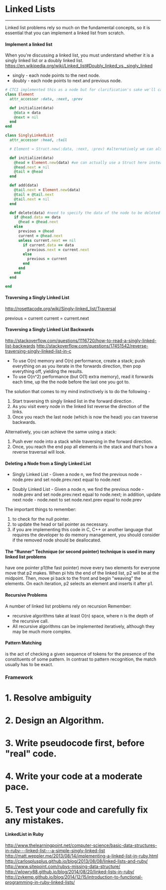 # Linked Lists
---

Linked list problems rely so much on the fundamental concepts, so it is essential that you can implement a linked list from scratch.

#### Implement a linked list
When you're discussing a linked list, you must understand whether it is a singly linked list or a doubly linked list.
https://en.wikipedia.org/wiki/Linked_list#Doubly_linked_vs._singly_linked

* singly - each node points to the next node.
* doubly - each node points to next and previous node.

```ruby
# CTCI implemented this as a node but for clarification's sake we'll call it an element instead
class Element 
  attr_accessor :data, :next, :prev

  def initialize(data)
    @data = data
    @next = nil
  end
end

class SinglyLinkedList
  attr_accessor :head, :tail

  # Element = Struct.new(:data, :next, :prev) #alternatively we can also use Struct here

  def initialize(data)
    @head = Element.new(data) #we can actually use a Struct here instead of creating an Element class
    @head.next = nil
    @tail = @head
  end

  def add(data)
    @tail.next = Element.new(data)
    @tail = @tail.next
    @tail.next = nil
  end

  def delete(data) #need to specify the data of the node to be deleted
    if @head.data == data
      @head = @head.next
    else
      previous = @head
      current = @head.next
      unless current.next == nil
        if current.data == data
          previous.next = current.next
        else
          previous = current
        end
      end
    end
  end

end
```
#### Traversing a Singly Linked List
http://rosettacode.org/wiki/Singly-linked_list/Traversal

previous = current
current = current.next

#### Traversing a Singly Linked List Backwards
http://stackoverflow.com/questions/1116720/how-to-read-a-singly-linked-list-backwards
http://stackoverflow.com/questions/17451542/reverse-traversing-singly-linked-list-in-c
* To use O(n) memory and O(n) performance, create a stack; push everything on as you iterate in the forwards direction, then pop everything off, yielding the results.
* To use O(n^2) performance (but O(1) extra memory), read it forwards each time, up the the node before the last one you got to.

The solution that comes to my mind instinctively is to do the following - 
1. Start traversing th singly linked list in the forward direction .
2. As you visit every node in the linked list reverse the direction of the links.
3. Once you reach the last node (which is now the head) you can traverse backwards.

Alternatively, you can achieve the samw using a stack: 
1. Push ever node into a stack while traversing in the forward direction.
2. Once, you reach the end pop all elements in the stack and that's how a reverse traversal will look.

#### Deleting a Node from a Singly Linked List
* Singly Linked List - Given a node n, we find the previous node - node.prev and set node.prev.next equal to node.next

* Doubly Linked List - Given a node n, we find the previous node - node.prev and set node.prev.next equal to node.next; in addition, update next node - node.next to set node.next.prev equal to node.prev

The important things to remember:

1. to check for the null pointer.
2. to update the head or tail pointer as necessary.
3. if you are implementing this code in C, C++ or another language that requires the developer to do memory management, you should consider if the removed node should be deallocated.


#### The ”Runner" Technique (or second pointer) technique is used in many linked list problems
have one pointer p1(the fast pointer) move every two elements for everyone move that p2 makes. When pi hits the end of the linked list, p2 will be at the midpoint. Then, move pi back to the front and begin "weaving" the elements. On each iteration, p2 selects an element and inserts it after p1.

#### Recursive Problems
A number of linked list problems rely on recursion
Remember:
* recursive algorithms take at least O(n) space, where n is the depth of the recursive call.
* All recursive algorithms can be implemented iteratively, although they may be much more complex.

#### Pattern Matching
is the act of checking a given sequence of tokens for the presence of the constituents of some pattern. In contrast to pattern recognition, the match usually has to be exact. 

### Framework
# 1. Resolve ambiguity
# 2. Design an Algorithm.
# 3. Write pseudocode first, before "real" code.
# 4. Write your code at a moderate pace.
# 5. Test your code and carefully fix any mistakes.

#### LinkedList in Ruby
http://www.thelearningpoint.net/computer-science/basic-data-structures-in-ruby---linked-list---a-simple-singly-linked-list
http://matt.weppler.me/2013/08/14/implementing-a-linked-list-in-ruby.html
http://carlosplusplus.github.io/blog/2013/08/08/linked-lists-and-ruby/
http://www.sitepoint.com/rubys-missing-data-structure/
http://wlowry88.github.io/blog/2014/08/20/linked-lists-in-ruby/
http://zvkemp.github.io/blog/2014/12/15/introduction-to-functional-programming-in-ruby-linked-lists/

